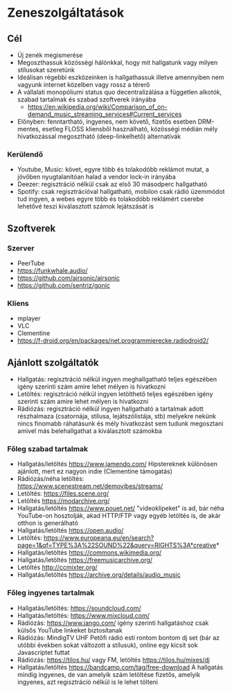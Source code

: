 # Zeneszolgáltatások

## Cél

* Új zenék megismerése
* Megoszthassuk közösségi hálónkkal, hogy mit hallgatunk vagy milyen stílusokat szeretünk
* Ideálisan régebbi eszközeinken is hallgathassuk illetve amennyiben nem vagyunk internet közelben vagy rossz a térerő
* A vállalati monopóliumi status quo decentralizálása a független alkotók, szabad tartalmak és szabad szoftverek irányába
  * https://en.wikipedia.org/wiki/Comparison_of_on-demand_music_streaming_services#Current_services
* Előnyben: fenntartható, ingyenes, nem követő, fizetős esetben DRM-mentes, esetleg FLOSS kliensből használható, közösségi médián mély hivatkozással megosztható (deep-linkelhető) alternatívák

### Kerülendő

* Youtube, Music: követ, egyre több és tolakodóbb reklámot mutat, a jövőben nyugtalanítóan halad a vendor lock-in irányába
* Deezer: regisztráció nélkül csak az első 30 másodperc hallgatható
* Spotify: csak regisztrációval hallgatható, mobilon csak rádió üzemmódot tud ingyen, a webes egyre több és tolakodóbb reklámért cserebe lehetővé teszi kiválasztott számok lejátszását is

## Szoftverek

### Szerver

* PeerTube
* https://funkwhale.audio/
* https://github.com/airsonic/airsonic
* https://github.com/sentriz/gonic

### Kliens

* mplayer
* VLC
* Clementine
* https://f-droid.org/en/packages/net.programmierecke.radiodroid2/

## Ajánlott szolgáltatók

* Hallgatás: regisztráció nélkül ingyen meghallgatható teljes egészében igény szerinti szám amire lehet mélyen is hivatkozni
* Letöltés: regisztráció nélkül ingyen letölthető teljes egészében igény szerinti szám amire lehet mélyen is hivatkozni
* Rádiózás: regisztráció nélkül ingyen hallgatható a tartalmak adott részhalmaza (csatornája, stílusa, lejátszólistája, stb) melyekre nekünk nincs finomabb ráhatásunk és mély hivatkozást sem tudunk megosztani amivel más belehallgathat a kiválasztott számokba

### Főleg szabad tartalmak

* Hallgatás/letöltés https://www.jamendo.com/ Hipstereknek különösen ajánlott, mert ez nagyon indie (Clementine támogatás)
* Rádiózás/néha letöltés: https://www.scenestream.net/demovibes/streams/
* Letöltés: https://files.scene.org/
* Letöltés https://modarchive.org/
* Hallgatás/letöltés https://www.pouet.net/ "videoklipeket" is ad, bár néha YouTube-on hosztolják, akad HTTP/FTP vagy egyéb letöltés is, de akár otthon is generálható
* Hallgatás/letöltés https://open.audio/
* Letöltés: https://www.europeana.eu/en/search?page=1&qf=TYPE%3A%22SOUND%22&query=RIGHTS%3A*creative*
* Hallgatás/letöltés https://commons.wikimedia.org/
* Hallgatás/letöltés https://freemusicarchive.org/
* Letöltés http://ccmixter.org/
* Hallgatás/letöltés https://archive.org/details/audio_music

### Főleg ingyenes tartalmak

* Hallgatás/letöltés: https://soundcloud.com/
* Hallgatás/letöltés: https://www.mixcloud.com/
* Rádiózás: https://www.jango.com/ igény szerinti hallgatáshoz csak külsős YouTube linkeket biztosítanak
* Rádiózás: MindigTV UHF Petőfi rádió esti rontom bontom dj set (bár az utóbbi években sokat változott a stílusuk), online egy kicsit sok Javascriptet futtat
* Rádiózás: https://tilos.hu/ vagy FM, letöltés https://tilos.hu/mixes/dj
* Hallgatás/letöltés https://bandcamp.com/tag/free-download A hallgatás mindig ingyenes, de van amelyik szám letöltése fizetős, amelyik ingyenes, azt regisztráció nélkül is le lehet tölteni
